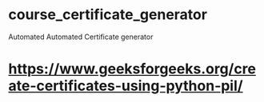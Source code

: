 # course_certificate_generator
 Automated Automated Certificate generator
# https://www.geeksforgeeks.org/create-certificates-using-python-pil/